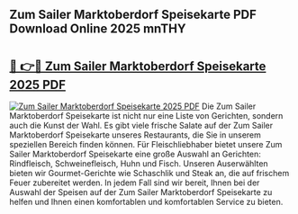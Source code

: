 ## Zum Sailer Marktoberdorf Speisekarte PDF Download Online 2025 mnTHY

# <h2><a href="http://gc8g5b.nevu.top/?p=Zum+Sailer+Marktoberdorf+Speisekarte">🔗 👉🔴 Zum Sailer Marktoberdorf Speisekarte 2025 PDF</a></h2>

[![Zum Sailer Marktoberdorf Speisekarte 2025 PDF](https://i.imgur.com/dBaPXMq.png)](http://gc8g5b.nevu.top/?p=Zum+Sailer+Marktoberdorf+Speisekarte)
Die Zum Sailer Marktoberdorf Speisekarte ist nicht nur eine Liste von Gerichten, sondern auch die Kunst der Wahl. Es gibt viele frische Salate auf der Zum Sailer Marktoberdorf Speisekarte unseres Restaurants, die Sie in unserem speziellen Bereich finden können. Für Fleischliebhaber bietet unsere Zum Sailer Marktoberdorf Speisekarte eine große Auswahl an Gerichten: Rindfleisch, Schweinefleisch, Huhn und Fisch. Unseren Auserwählten bieten wir Gourmet-Gerichte wie Schaschlik und Steak an, die auf frischem Feuer zubereitet werden. In jedem Fall sind wir bereit, Ihnen bei der Auswahl der Speisen auf der Zum Sailer Marktoberdorf Speisekarte zu helfen und Ihnen einen komfortablen und komfortablen Service zu bieten.
